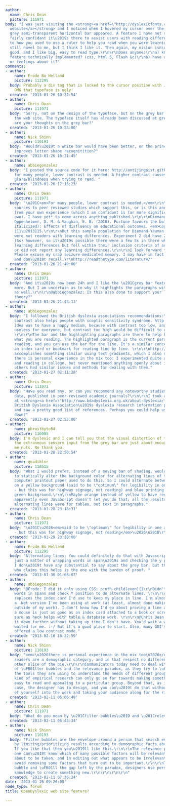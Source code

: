 ```yaml
---
author:
  name: Chris Dean
  picture: 111971
body: "I was just visiting the <strong><a href=\"http://dyslexicfonts.com\">OpenDyslexic
  website</a></strong> and I noticed when I hovered my cursor over the page, a light
  grey semi-transparent horizontal bar appeared. A feature I have not seen before.\r\n\r\nI\u2019m
  fairly confidant it\u2019s there to assist users with reading differences. Akin
  to how you used to use a ruler to help you read when you were learning.\r\n\r\nIt\u2019s
  still novel to me, but I think I like it. Then again, my vision isn\u2019t that
  good, and I like big, easy to read type.\r\n\r\nDoes anyone:\r\na) know how this
  feature technically implemented? (css, html 5, Flash &c)\r\nb) have any thoughts
  or feelings about it?"
comments:
- author:
    name: Frode Bo Helland
    picture: 112295
  body: Probably a div tag that is locked to the cursor position with Javascript.
    OMG that typeface is ugly!
  created: '2013-01-26 10:32:54'
- author:
    name: Chris Dean
    picture: 111971
  body: "Sorry, not on the design of the typeface, but on the grey bar feature of
    the web site. The typeface itself has already been discussed at great length:\r\n\r\nhttp://typophile.com/node/83691\r\nhttp://typophile.com/node/96986\r\n\r\nWhat
    are your thoughts on the grey bar?"
  created: '2013-01-26 10:53:00'
- author:
    name: Nick Shinn
    picture: 110193
  body: "Wouldn\u2019t a white bar would have been better, on the principle that contrast
    improves letter shape recognitition?"
  created: '2013-01-26 16:31:45'
- author:
    name: abbiegonzalez
  body: "I posted the source code for it here: http://antijingoist.github.com/web-accessibility/\r\n\r\n@Nick:
    for many people, lower contrast is needed. A higher contrast causes a sort of
    glare/blindness when trying to read. "
  created: '2013-01-26 17:16:23'
- author:
    name: Chris Dean
    picture: 111971
  body: "\u201C<em>For many people, lower contrast is needed.</em>\r\n\r\nDo you have
    sources to peer reviewed studies which support this, or is this anecdotal and
    from your own experience (which I am confidant is far more significant than my
    own). I have yet* to come across anything published.\r\n\r\nDiemand-Yauman, C.,
    Oppenheimer, D. M. & Vaughan, E. B. (2010). Fortune favours the bold (and the
    italicized): Effects of disfluency on educational outcomes. <em>Cognition, 118(1)</em>,
    111\u2013115.\r\n\r\nBut this sample population for Diemand-Yauman et al. (1020)
    were not readers with learning differences. Experiment 2 did have 222 subjects
    (Ss) however, so it\u2019s possible there were a few Ss in there who did have
    learning differences but fell within their inclusion criteria of academic performance,
    or did not report any learning differences.\r\n\r\nI look forward to your response!\r\n\r\n*
    Please excuse my crap seizure-medicated memory. I may have in fact read something
    and don\u2019t recall.\r\nhttp://readthetype.com/literature/"
  created: '2013-01-26 21:40:00'
- author:
    name: Chris Dean
    picture: 111971
  body: "And it\u2019s now been 24h and I like the \u201Cgrey bar feature\u201D even
    more. But I am uncertain as to why it highlights the paragraphs with a grey box
    as well.\r\n\r\n@abbiegonzalez: Is this also done to support your lower contrast
    theory?"
  created: '2013-01-26 21:43:13'
- author:
    name: abbiegonzalez
  body: "I followed the British dyslexia associations recommendations:\r\nhttp://www.bdadyslexia.org.uk/about-dyslexia/further-information/dyslexia-style-guide.html\r\n\r\nLower
    contrast also helps people with scoptic sensitivity syndrome. http://en.wikipedia.org/wiki/Scotopic_sensitivity_syndrome#Scotopic_sensitivity_syndrome_Symptoms\r\n\r\nThe
    idea was to have a happy medium, because with contrast too low, and its obviously
    useless for everyone, but contrast too high would be difficult to read for some.
    \r\n\r\nThe bar and the highlighting paragraphs are there to help keep focus on
    what you are reading. The highlighted paragraph is the current paragraph you are
    reading, and you can use the bar for the line. It's a similar concept to using
    an index card or bookmark for reading line by line. \r\n\r\nhttp://beelinereader.com
    accomplishes something similar using text gradients, which I also use personally.\r\n\r\nObviously,
    there is personal experience in the mix too: I experimented quite a bit with colors
    and reading in college, but never mentioned anything openly about it until I realized
    others had similar issues and methods for dealing with them."
  created: '2013-01-27 02:11:28'
- author:
    name: Chris Dean
    picture: 111971
  body: "Have you read any, or can you recommend any noteworthy studies with empirical
    data, published in peer-reviewed academic journals?\r\n\r\nI took a quick look
    at <strong><a href=\"http://www.bdadyslexia.org.uk/about-dyslexia/further-information/dyslexia-research-information-.html\">The
    British Dyslexia Association\u2019s dyslexia research information page</a></strong>
    and saw a pretty good list of references. Perhaps you could help us narrow it
    down?"
  created: '2013-01-27 02:55:00'
- author:
    name: phrostbyte64
    picture: 116005
  body: I'm dyslexic and I can tell you that the visual distortion of the font and
    the extraneous sensory input from the grey bar are just about enough to drive
    me nuts. No thank you.
  created: '2013-01-28 22:50:54'
- author:
    name: quadibloc
    picture: 118515
  body: "What I would prefer, instead of a moving bar of shading, would simply be
    to statically alter the background color for alternating lines of text.\r\n\r\nSome
    computer printout paper used to do this. So I could alternate between blue printing
    on a yellow background (said to be \"optimum\" for legibility in one ancient study
    - but this was for highway signage, not reading) and blue printing on a light
    green background.\r\n\r\nMaybe orange instead of yellow to have reduced contrast.\r\n\r\nBut
    apparently even JavaScript doesn't let you do that; all the results I found for
    alternating lines were for tables, not text in paragraphs."
  created: '2013-01-28 23:18:31'
- author:
    name: Chris Dean
    picture: 111971
  body: "\u201C\u2026<em>said to be \"optimum\" for legibility in one ancient study
    - but this was for highway signage, not reading</em>\u2026\u201D\r\n\r\nReference?"
  created: '2013-01-29 23:28:00'
- author:
    name: Frode Bo Helland
    picture: 112295
  body: "Alternating lines: You could definitely do that with Javascript. It\u2019s
    just a matter of wrapping words in span\u2019s and checking the y position.\r\n\r\nChris:
    I don\u2019t have any substantial to say about the grey bar, but then the guy
    who claims this helps is the one with the burden of proof. "
  created: '2013-01-30 01:08:07'
- author:
    name: abbiegonzalez
  body: "@Frode: I did it only using CSS: p:nth-child(even){}\r\nDidn't think to wrap
    words in spans and check Y position to do alternate lines. \r\n\r\nGrey bar: It
    replaces the index card I'd use to keep my place in line. I'm almost done with
    a .Net version I've been using at work (at least, almost done making it useable
    outside of my work). I don't know how I'd go about proving a line attached to
    a mouse is just as good as an index card attached to a book or screen, but it
    sure as heck helps with table & database work. \r\n\r\n@Chris Dean: I can't narrow
    it down further without taking up time I don't have. You'd wait a while if you
    waited for me. :-/ But it's a good place to start. Also, many GUI's/OS's have
    offered a low contrast mode."
  created: '2013-02-10 18:22:59'
- author:
    name: Nick Shinn
    picture: 110193
  body: "<em>\u2026there is personal experience in the mix too\u2026</em>\r\n\r\nDyslexic
    readers are a demographic category, and in that respect no different than any
    other slice of the pie.\r\n\r\nCommunicators today need to deal with the issues
    of \uFB01lter bubbles and the relevance paradox, as they try to \uFB01ne tune
    the tools they are using to understand the needs of different groups. But that
    kind of empirical research can only go so far towards making something that is
    easy to read and appealing to a particular group. Beyond that, as is always the
    case, the designer has to design, and you can\u2019t do that without putting something
    of yourself into the work and taking your audience along for the ride.\r\n\r\n"
  created: '2013-02-11 06:06:49'
- author:
    name: Chris Dean
    picture: 111971
  body: "What do you mean by \u201Cfilter bubbles\u201D and \u201Crelevance paradox?\u201D"
  created: '2013-02-11 06:43:34'
- author:
    name: Nick Shinn
    picture: 110193
  body: "Filter bubbles are the envelope around a person that search engines create
    by limiting/prioritizing results according to demographic facts about that person:
    If you like that then you\u2019ll like this.\r\n\r\nThe relevance paradox is that
    one can\u2019t know which of many possible factors will be relevant to an action
    about to be taken, and in editing out what appears to be irrelevant, one cannot
    avoid removing some factors that turn out to be important.\r\n\r\nTo burst the
    bubble and \uFB01ll the gap left by the paradox, designers use personal, tacit
    knowledge to create something new.\r\n\r\n\r\n\r\n"
  created: '2013-02-11 07:36:24'
date: '2013-01-26 09:26:05'
node_type: forum
title: OpenDyslexic web site feature?

---
```

